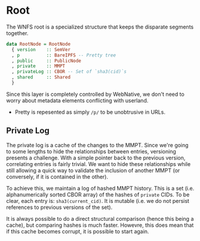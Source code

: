 # Root

The WNFS root is a specialized structure that keeps the disparate segments together.

```haskell
data RootNode = RootNode
  { version    :: SemVer
  , p          :: BareIPFS -- Pretty tree
  , public     :: PublicNode
  , private    :: MMPT
  , privateLog :: CBOR -- Set of `sha3(cid)`s
  , shared     :: Shared
  }
```

Since this layer is completely controlled by WebNative, we don't need to worry about metadata elements conflicting with userland.

* Pretty is repesented as simply `/p/` to be unobtrusive in URLs.

## Private Log

The private log is a cache of the changes to the MMPT. Since we're going to some lengths to hide the relationships between entries, versioning presents a challenge. With a simple pointer back to the previous version, correlating entries is fairly trivial. We want to hide these relationships while still allowing a quick way to validate the inclusion of another MMPT \(or conversely, if it is contained in the other\).

To achieve this, we maintain a log of hashed MMPT history. This is a set \(i.e. alphanumerically sorted CBOR array\) of the hashes of `private` CIDs. To be clear, each entry is: `sha3(current_cid)`. It is mutable \(i.e. we do not persist references to previous versions of the set\).

It is always possible to do a direct structural comparison \(hence this being a cache\), but comparing hashes is much faster. Howevre, this does mean that if this cache becomes corrupt, it is possible to start again.

